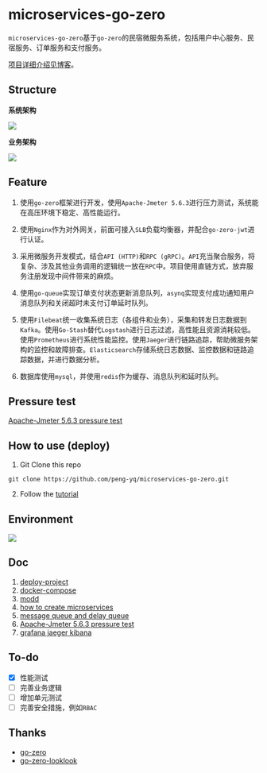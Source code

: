 # microservices-go-zero

`microservices-go-zero`基于`go-zero`的民宿微服务系统，包括用户中心服务、民宿服务、订单服务和支付服务。

[项目详细介绍见博客](https://peng-yq.github.io/2024/07/08/microservices-go-zero/)。

## Structure

**系统架构**

<img src="https://cdn.jsdelivr.net/gh/peng-yq/Gallery/202406051229362.png">

**业务架构**

<img src="https://cdn.jsdelivr.net/gh/peng-yq/Gallery/202406051201850.png">

## Feature

1. 使用`go-zero`框架进行开发，使用`Apache-Jmeter 5.6.3`进行压力测试，系统能在高压环境下稳定、高性能运行。 

2. 使用`Nginx`作为对外网关，前面可接入`SLB`负载均衡器，并配合`go-zero-jwt`进行认证。

3. 采用微服务开发模式，结合`API (HTTP)`和`RPC (gRPC)`。`API`充当聚合服务，将复杂、涉及其他业务调用的逻辑统一放在`RPC`中。项目使用直链方式，放弃服务注册发现中间件带来的麻烦。

4. 使用`go-queue`实现订单支付状态更新消息队列，`asynq`实现支付成功通知用户消息队列和关闭超时未支付订单延时队列。

5. 使用`Filebeat`统一收集系统日志（各组件和业务），采集和转发日志数据到`Kafka`。使用`Go-Stash`替代`Logstash`进行日志过滤，高性能且资源消耗较低。使用`Prometheus`进行系统性能监控。使用`Jaeger`进行链路追踪，帮助微服务架构的监控和故障排查。`Elasticsearch`存储系统日志数据、监控数据和链路追踪数据，并进行数据分析。

6. 数据库使用`mysql`，并使用`redis`作为缓存、消息队列和延时队列。

## Pressure test

[Apache-Jmeter 5.6.3 pressure test](./docs/pressure-test.md)

## How to use (deploy)

1. Git Clone this repo

```shell
git clone https://github.com/peng-yq/microservices-go-zero.git
```

2. Follow the [tutorial](./docs/deploy-project.md)

## Environment

<img src="https://cdn.jsdelivr.net/gh/peng-yq/Gallery/202406051255703.png">

## Doc

1. [deploy-project](./docs/deploy-project.md)
2. [docker-compose](./docs/docker-compose.md)
3. [modd](./docs/modd.md)
4. [how to create microservices](./docs/how-to-create-microservices.md)
5. [message queue and delay queue](./docs/message-queue-delay-queue-timed-queue.md)
6. [Apache-Jmeter 5.6.3 pressure test](./docs/pressure-test.md)
7. [grafana jaeger kibana](./docs/others.md)

## To-do

- [x] 性能测试
- [ ] 完善业务逻辑
- [ ] 增加单元测试
- [ ] 完善安全措施，例如`RBAC`

## Thanks

- [go-zero](https://github.com/zeromicro/go-zero)
- [go-zero-looklook](https://github.com/Mikaelemmmm/go-zero-looklook)
